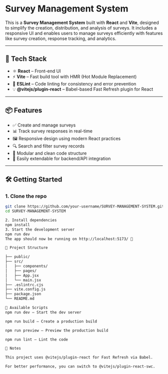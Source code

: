 # Survey Management System

This is a **Survey Management System** built with **React** and **Vite**, designed to simplify the creation, distribution, and analysis of surveys. It includes a responsive UI and enables users to manage surveys efficiently with features like survey creation, response tracking, and analytics.

---

## 🚀 Tech Stack

- ⚛️ **React** – Front-end UI
- ⚡ **Vite** – Fast build tool with HMR (Hot Module Replacement)
- 🧠 **ESLint** – Code linting for consistency and error prevention
- 💡 **@vitejs/plugin-react** – Babel-based Fast Refresh plugin for React

---

## 📦 Features

- ✅ Create and manage surveys
- 📊 Track survey responses in real-time
- 🖼️ Responsive design using modern React practices
- 🔍 Search and filter survey records
- 🧩 Modular and clean code structure
- 📁 Easily extendable for backend/API integration

---

## 🛠️ Getting Started

### 1. Clone the repo

```bash
git clone https://github.com/your-username/SURVEY-MANAGEMENT-SYSTEM.git
cd SURVEY-MANAGEMENT-SYSTEM

2. Install dependencies
npm install
3. Start the development server
npm run dev
The app should now be running on http://localhost:5173/ 🚀

📁 Project Structure

├── public/
├── src/
│   ├── components/
│   ├── pages/
│   ├── App.jsx
│   └── main.jsx
├── .eslintrc.cjs
├── vite.config.js
├── package.json
└── README.md

🧪 Available Scripts
npm run dev – Start the dev server

npm run build – Create a production build

npm run preview – Preview the production build

npm run lint – Lint the code

📌 Notes

This project uses @vitejs/plugin-react for Fast Refresh via Babel.

For better performance, you can switch to @vitejs/plugin-react-swc.
